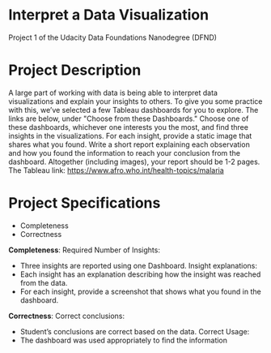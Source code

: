# Interpret a Data Visualization
Project 1 of the Udacity Data Foundations Nanodegree (DFND)

# Project Description
A large part of working with data is being able to interpret data visualizations and explain your insights to others. To give you some practice with this, we’ve selected a few Tableau dashboards for you to explore. The links are below, under "Choose from these Dashboards." Choose one of these dashboards, whichever one interests you the most, and find three insights in the visualizations. For each insight, provide a static image that shares what you found. Write a short report explaining each observation and how you found the information to reach your conclusion from the dashboard. Altogether (including images), your report should be 1-2 pages. The Tableau link: https://www.afro.who.int/health-topics/malaria

# Project Specifications
- Completeness
- Correctness

**Completeness**:
Required Number of Insights:
- Three insights are reported using one Dashboard.
Insight explanations:
- Each insight has an explanation describing how the insight was reached from the data.
- For each insight, provide a screenshot that shows what you found in the dashboard.

**Correctness**:
Correct conclusions:
- Student’s conclusions are correct based on the data.
Correct Usage:
- The dashboard was used appropriately to find the information

